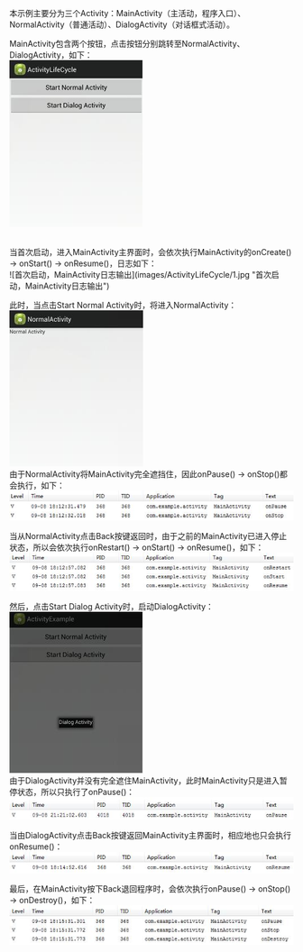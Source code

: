 本示例主要分为三个Activity：MainActivity（主活动，程序入口）、NormalActivity（普通活动）、DialogActivity（对话框式活动）。<br>

MainActivity包含两个按钮，点击按钮分别跳转至NormalActivity、DialogActivity，如下：<br>
![MainActivity](images/ActivityLifeCycle/main.jpg "MainActivity")

<br>
当首次启动，进入MainActivity主界面时，会依次执行MainActivity的onCreate() -> onStart() -> onResume()，日志如下：<br>
![首次启动，MainActivity日志输出](images/ActivityLifeCycle/1.jpg "首次启动，MainActivity日志输出")
<br>

此时，当点击Start Normal Activity时，将进入NormalActivity：<br>
![NormalActivity](images/ActivityLifeCycle/normal.jpg "NormalActivity")
<br>
由于NormalActivity将MainActivity完全遮挡住，因此onPause() -> onStop()都会执行，如下：<br>
![点击Start Normal Activity日志输出](images/ActivityLifeCycle/start_normal.jpg "点击Start Normal Activity日志输出")
<br>

当从NormalActivity点击Back按键返回时，由于之前的MainActivity已进入停止状态，所以会依次执行onRestart() -> onStart() -> onResume()，如下：<br>
![点击Back返回MainActivity日志输出](images/ActivityLifeCycle/normal_return.jpg "点击Back返回MainActivity日志输出")
<br>

然后，点击Start Dialog Activity时，启动DialogActivity：<br>
![DialogActivity](images/ActivityLifeCycle/dialog.jpg "DialogActivity")
<br>
由于DialogActivity并没有完全遮住MainActivity，此时MainActivity只是进入暂停状态，所以只执行了onPause()：<br>
![点击Start Dialog Activity日志输出](images/ActivityLifeCycle/start_dialog.jpg "点击Start Dialog Activity日志输出")
<br>

当由DialogActivity点击Back按键返回MainActivity主界面时，相应地也只会执行onResume()：<br>
![点击Back返回MainActivity日志输出](images/ActivityLifeCycle/dialog_return.jpg "点击Back返回MainActivity日志输出")
<br>

最后，在MainActivity按下Back退回程序时，会依次执行onPause() -> onStop() -> onDestroy()，如下：<br>
![点击Back退出程序时日志输出](images/ActivityLifeCycle/back.jpg "点击Back退出程序时日志输出")
<br>